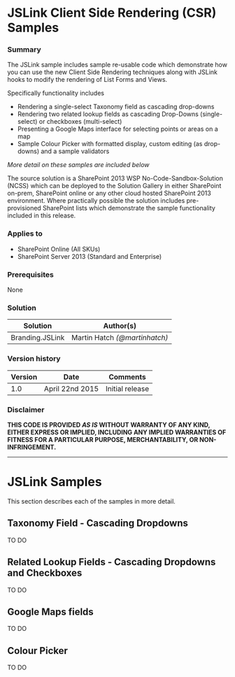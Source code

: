 # JSLink Client Side Rendering (CSR) Samples  #

### Summary ###
The JSLink sample includes sample re-usable code which demonstrate how you can use the new Client Side Rendering techniques along with JSLink hooks to modify the rendering of List Forms and Views.

Specifically functionality includes

* Rendering a single-select Taxonomy field as cascading drop-downs
* Rendering two related lookup fields as cascading Drop-Downs (single-select) or checkboxes (multi-select)
* Presenting a Google Maps interface for selecting points or areas on a map
* Sample Colour Picker with formatted display, custom editing (as drop-downs) and a sample validators

*More detail on these samples are included below*

The source solution is a SharePoint 2013 WSP No-Code-Sandbox-Solution (NCSS) which can be deployed to the Solution Gallery in either SharePoint on-prem, SharePoint online or any other cloud hosted SharePoint 2013 environment. Where practically possible the solution includes pre-provisioned SharePoint lists which demonstrate the sample functionality included in this release.  

### Applies to ###
-  SharePoint Online (All SKUs)
-  SharePoint Server 2013 (Standard and Enterprise)

### Prerequisites ###
None

### Solution ###
Solution | Author(s)
---------|----------
Branding.JSLink | Martin Hatch *(@martinhatch)*

### Version history ###
Version  | Date | Comments
---------| -----| --------
1.0  | April 22nd 2015 | Initial release

### Disclaimer ###
**THIS CODE IS PROVIDED *AS IS* WITHOUT WARRANTY OF ANY KIND, EITHER EXPRESS OR IMPLIED, INCLUDING ANY IMPLIED WARRANTIES OF FITNESS FOR A PARTICULAR PURPOSE, MERCHANTABILITY, OR NON-INFRINGEMENT.**

----------

# JSLink Samples #
This section describes each of the samples in more detail.

## Taxonomy Field - Cascading Dropdowns ##
TO DO

## Related Lookup Fields - Cascading Dropdowns and Checkboxes ##
TO DO

## Google Maps fields ##
TO DO

## Colour Picker ##
TO DO
